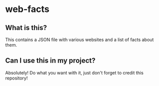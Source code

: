 # web-facts

## What is this?

This contains a JSON file with various websites and a list of facts about them. <br />

## Can I use this in my project?

Absolutely! Do what you want with it, just don't forget to credit this repository!
